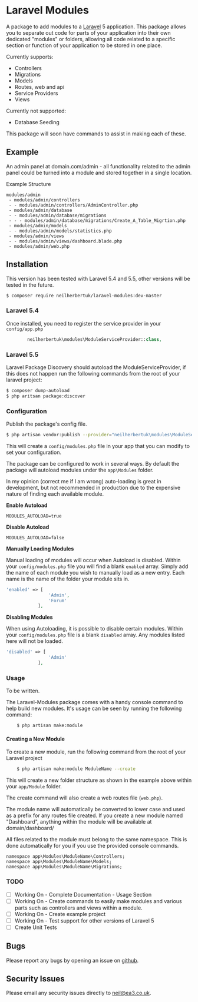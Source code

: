 Laravel Modules
===============

A package to add modules to a [Laravel](https://laravel.com/) 5 application. This package allows you to separate out code for parts of your application into their own dedicated "modules" or folders, allowing all code related to a specific section or function of your application to be stored in one place.

Currently supports:
 - Controllers
 - Migrations
 - Models
 - Routes, web and api
 - Service Providers
 - Views

Currently not supported:
 - Database Seeding

This package will soon have commands to assist in making each of these.
 
## Example
An admin panel at domain.com/admin - all functionality related to the admin panel could be turned into a module and stored together in a single location.

Example Structure

    modules/admin
     - modules/admin/controllers
     - - modules/admin/controllers/AdminController.php
     - modules/admin/database
     - - modules/admin/database/migrations
     - - - modules/admin/database/migrations/Create_A_Table_Migrtion.php
     - modules/admin/models
     - - modules/admin/models/statistics.php
     - modules/admin/views
     - - modules/admin/views/dashboard.blade.php
     - modules/admin/web.php
    

## Installation

This version has been tested with Laravel 5.4 and 5.5, other versions will be tested in the future.

```bash
$ composer require neilherbertuk/laravel-modules:dev-master
```

### Laravel 5.4
Once installed, you need to register the service provider in your `config/app.php`

```php
        neilherbertuk\modules\ModuleServiceProvider::class,
```

### Laravel 5.5
Laravel Package Discovery should autoload the ModuleServiceProvider, if this does not happen run the following commands from the root of your laravel project:

```bash
$ composer dump-autoload
$ php aritsan package:discover
```

### Configuration

Publish the package's config file. 

```bash
$ php artisan vendor:publish --provider="neilherbertuk\modules\ModuleServiceProvider" --tag=config
```

This will create a `config/modules.php` file in your app that you can modify to set your configuration.

The package can be configured to work in several ways. By default the package will autoload modules under the `app\Modules` folder.

In my opinion (correct me if I am wrong) auto-loading is great in development, but not recommended in production due to the expensive nature of finding each available module.

**Enable Autoload**
```dotenv
MODULES_AUTOLOAD=true
```
**Disable Autoload**
```dotenv
MODULES_AUTOLOAD=false
```

**Manually Loading Modules**

Manual loading of modules will occur when Autoload is disabled. 
Within your `config/modules.php` file you will find a blank `enabled` array. Simply add the name of each module you wish to manually load as a new entry. Each name is the name of the folder your module sits in.

```php
'enabled' => [
                'Admin',
                'Forum'
            ],
```

**Disabling Modules**

When using Autoloading, it is possible to disable certain modules. Within your `config/modules.php` file is a blank `disabled` array. Any modules listed here will not be loaded.

```php
'disabled' => [
                'Admin'
            ],
```

### Usage

To be written.

The Laravel-Modules package comes with a handy console command to help build new modules.
It's usage can be seen by running the following command:

```bash
    $ php artisan make:module
```

#### Creating a New Module

To create a new module, run the following command from the root of your Laravel project

```bash
    $ php artisan make:module ModuleName --create
```

This will create a new folder structure as shown in the example above within your `app/Module` folder.

The create command will also create a web routes file (`web.php`).

The module name will automatically be converted to lower case and used as a prefix for any routes file created.
If you create a new module named "Dashboard", anything within the module will be available at domain/dashboard/
 
All files related to the module must belong to the same namespace. This is done automatically for you if you use the provided console commands.

```
namespace app\Modules\ModuleName\Controllers;
namespace app\Modules\ModuleName\Models;
namespace app\Modules\ModuleName\Migrations;
```

### TODO
 - [ ] Working On - Complete Documentation - Usage Section
 - [ ] Working On - Create commands to easily make modules and various parts such as controllers and views within a module.
 - [ ] Working On - Create example project
 - [ ] Working On - Test support for other versions of Laravel 5
 - [ ] Create Unit Tests

## Bugs
Please report any bugs by opening an issue on [github](https://github.com/neilherbertuk/modules/issues).

## Security Issues
Please email any security issues directly to neil@ea3.co.uk.
